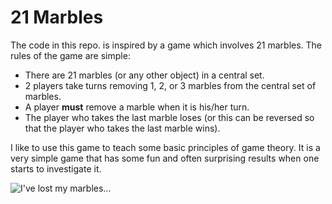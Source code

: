 # 21 Marbles

The code in this repo. is inspired by a game which involves 21 marbles.  The rules of the game are simple:

- There are 21 marbles (or any other object) in a central set.
- 2 players take turns removing 1, 2, or 3 marbles from the central set of marbles.
- A player **must** remove a marble when it is his/her turn.
- The player who takes the last marble loses (or this can be reversed so that the player who takes the last marble wins).

I like to use this game to teach some basic principles of game theory.  It is a very simple game that has some fun and often surprising results when one starts to investigate it.

![I've lost my marbles...](https://raw.githubusercontent.com/fhightower/21-marbles-python/master/marbles.gif)
